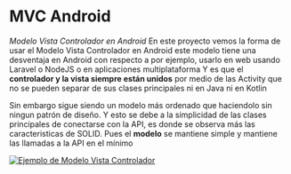 # MVC Android
*Modelo Vista Controlador en Android*
En este proyecto vemos la forma de usar el Modelo Vista Controlador en Android
este modelo tiene una desventaja en Android con respecto a por ejemplo, usarlo en web usando Laravel o NodeJS o en aplicaciones multiplataforma
Y es que el **controlador y la vista siempre están unidos** por medio de las Activity  que no se pueden separar de sus clases principales ni en Java ni en Kotlin

Sin embargo sigue siendo un modelo más ordenado que haciendolo sin ningun patrón de diseño. Y esto se debe a la simplicidad de las clases principales de conectarse con la API, es donde se observa más las caracteristicas de SOLID. Pues el **modelo** se mantiene simple y mantiene las llamadas a la API en el mínimo

[![Ejemplo de Modelo Vista Controlador](Mozilla "Ejemplo de Modelo Vista Controlador")](https://mdn.mozillademos.org/files/16042/model-view-controller-light-blue.png "Ejemplo de Modelo Vista Controlador")
